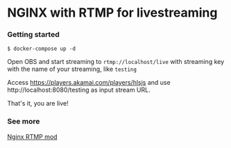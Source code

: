 # NGINX with RTMP for livestreaming

### Getting started

```
$ docker-compose up -d
```

Open OBS and start streaming to `rtmp://localhost/live` with streaming key with the name of your streaming, like `testing`

Access https://players.akamai.com/players/hlsjs and use http://localhost:8080/testing as input stream URL.

That's it, you are live!

### See more

[Nginx RTMP mod](https://github.com/arut/nginx-rtmp-module)
